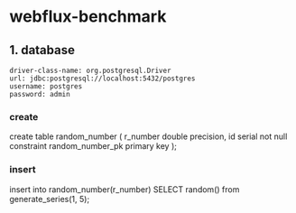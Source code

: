 # webflux-benchmark

## 1. database
    driver-class-name: org.postgresql.Driver
    url: jdbc:postgresql://localhost:5432/postgres
    username: postgres
    password: admin

### create
create table random_number
(
    r_number double precision,
    id serial not null
        constraint random_number_pk
            primary key
);

### insert
insert into random_number(r_number)
SELECT random() from generate_series(1, 5);
